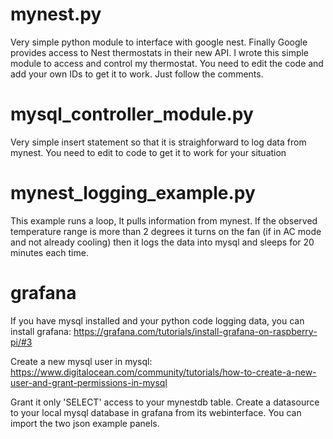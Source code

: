 # mynest.py
Very simple python module to interface with google nest.
Finally Google provides access to Nest thermostats in their new API. 
I wrote this simple module to access and control my thermostat. 
You need to edit the code and add your own IDs to get it to work. Just follow the comments.

# mysql_controller_module.py
Very simple insert statement so that it is straighforward to log data from mynest.
You need to edit to code to get it to work for your situation

# mynest_logging_example.py
This example runs a loop,
It pulls information from mynest.
If the observed temperature range is more than 2 degrees it turns on the fan (if in AC mode and not already cooling)
then it logs the data into mysql and sleeps for 20 minutes each time.

# grafana
If you have mysql installed and your python code logging data, you can install grafana: https://grafana.com/tutorials/install-grafana-on-raspberry-pi/#3

Create a new mysql user in mysql: https://www.digitalocean.com/community/tutorials/how-to-create-a-new-user-and-grant-permissions-in-mysql

Grant it only 'SELECT' access to your mynestdb table.
Create a datasource to your local mysql database in grafana from its webinterface.
You can import the two json example panels.
